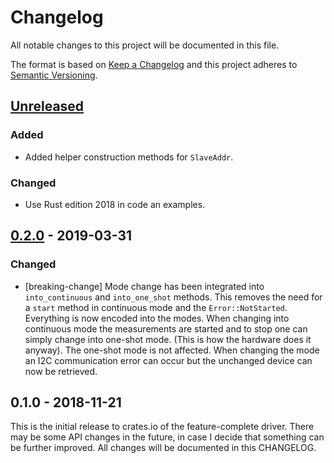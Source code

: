 # Changelog

All notable changes to this project will be documented in this file.

The format is based on [Keep a Changelog](http://keepachangelog.com/en/1.0.0/)
and this project adheres to [Semantic Versioning](http://semver.org/spec/v2.0.0.html).

## [Unreleased]

### Added
- Added helper construction methods for `SlaveAddr`.

### Changed
- Use Rust edition 2018 in code an examples.

## [0.2.0] - 2019-03-31

### Changed
- [breaking-change] Mode change has been integrated into `into_continuous` and
  `into_one_shot` methods. This removes the need for a `start` method in continuous
  mode and the `Error::NotStarted`. Everything is now encoded into the modes.
  When changing into continuous mode the measurements are started and to stop one
  can simply change into one-shot mode. (This is how the hardware does it anyway).
  The one-shot mode is not affected.
  When changing the mode an I2C communication error can occur but the unchanged device
  can now be retrieved.

## 0.1.0 - 2018-11-21

This is the initial release to crates.io of the feature-complete driver. There
may be some API changes in the future, in case I decide that something can be
further improved. All changes will be documented in this CHANGELOG.

[Unreleased]: https://github.com/eldruin/ads1x1x-rs/compare/v0.2.0...HEAD
[0.2.0]: https://github.com/eldruin/ads1x1x-rs/compare/v0.1.0...v0.2.0
